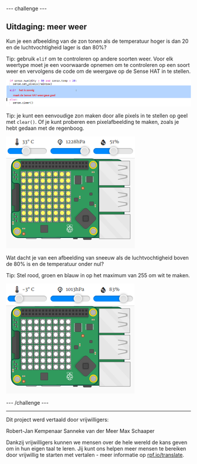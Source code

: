 --- challenge ---

## Uitdaging: meer weer

Kun je een afbeelding van de zon tonen als de temperatuur hoger is dan 20 en de luchtvochtigheid lager is dan 80%?

Tip: gebruik `elif` om te controleren op andere soorten weer. Voor elk weertype moet je een voorwaarde opnemen om te controleren op een soort weer en vervolgens de code om de weergave op de Sense HAT in te stellen.

![schermafbeelding](images/rainbow-elif.png)

Tip: je kunt een eenvoudige zon maken door alle pixels in te stellen op geel met `clear()`. Of je kunt proberen een pixelafbeelding te maken, zoals je hebt gedaan met de regenboog.

![schermafbeelding](images/rainbow-sun.png)

Wat dacht je van een afbeelding van sneeuw als de luchtvochtigheid boven de 80% is en de temperatuur onder nul?

Tip: Stel rood, groen en blauw in op het maximum van 255 om wit te maken.

![schermafbeelding](images/rainbow-snow.png)

--- /challenge ---

***

Dit project werd vertaald door vrijwilligers:

Robert-Jan Kempenaar
Sanneke van der Meer
Max Schaaper

Dankzij vrijwilligers kunnen we mensen over de hele wereld de kans geven om in hun eigen taal te leren. Jij kunt ons helpen meer mensen te bereiken door vrijwillig te starten met vertalen - meer informatie op [rpf.io/translate](https://rpf.io/translate).